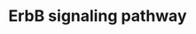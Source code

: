 ---
annotations:
- type: Disease Ontology
  value: multiple sclerosis
- type: Disease Ontology
  value: Alzheimer's disease
- type: Disease Ontology
  value: cancer
- type: Pathway Ontology
  value: epidermal growth factor/neuregulin signaling pathway
authors:
- MaintBot
- Christine Chichester
- Mkutmon
- Fehrhart
- L Dupuis
- Marvin M2
description: The ErbB protein family or epidermal growth factor receptor (EGFR) family
  is a family of four structurally related receptor tyrosine kinases. Insufficient
  ErbB signaling in humans is associated with the development of neurodegenerative
  diseases, such as multiple sclerosis and Alzheimer's Disease. In mice loss of signaling
  by any member of the ErbB family results in embryonic lethality with defects in
  organs including the lungs, skin, heart and brain. Excessive ErbB signaling is associated
  with the development of a wide variety of types of solid tumor. ErbB-1 and ErbB-2
  are found in many human cancers and their excessive signaling may be critical factors
  in the development and malignancy of these tumors.  The ErbB protein family consists
  of 4 members      * ErbB-1, also named epidermal growth factor receptor (EGFR)     *
  ErbB-2, also named HER2 in humans and neu in rodents     * ErbB-3, also named HER3
  and     * ErbB-4, also named HER4  The four members of the ErbB protein family are
  capable of forming homodimers, heterodimers, and possibly higher order oligomers
  upon activation by a subset of potential growth factor ligands.
last-edited: 2019-12-15
organisms:
- Rattus norvegicus
redirect_from:
- /index.php/Pathway:WP1299
- /instance/WP1299
schema-jsonld:
- '@context': https://schema.org/
  '@id': https://wikipathways.github.io/pathways/WP1299.html
  '@type': Dataset
  creator:
    '@type': Organization
    name: WikiPathways
  description: The ErbB protein family or epidermal growth factor receptor (EGFR)
    family is a family of four structurally related receptor tyrosine kinases. Insufficient
    ErbB signaling in humans is associated with the development of neurodegenerative
    diseases, such as multiple sclerosis and Alzheimer's Disease. In mice loss of
    signaling by any member of the ErbB family results in embryonic lethality with
    defects in organs including the lungs, skin, heart and brain. Excessive ErbB signaling
    is associated with the development of a wide variety of types of solid tumor.
    ErbB-1 and ErbB-2 are found in many human cancers and their excessive signaling
    may be critical factors in the development and malignancy of these tumors.  The
    ErbB protein family consists of 4 members      * ErbB-1, also named epidermal
    growth factor receptor (EGFR)     * ErbB-2, also named HER2 in humans and neu
    in rodents     * ErbB-3, also named HER3 and     * ErbB-4, also named HER4  The
    four members of the ErbB protein family are capable of forming homodimers, heterodimers,
    and possibly higher order oligomers upon activation by a subset of potential growth
    factor ligands.
  keywords:
  - Btc
  - Nrg3
  - AREG
  - Grb2
  - Cblc
  - Jun
  - Sos1
  - Pik3r5
  - Shc2
  - Cdkn1b
  - Elk1
  - Camk2a
  - Erbb3
  - Stat5a
  - Prkca
  - Gab1
  - Tgfa
  - Bad
  - Ereg
  - Nrg4
  - Mtor
  - Erbb2
  - Nck1
  - Nrg1
  - Crk
  - Map2k7
  - Nrg2
  - Araf
  - Mapk8
  - Ptk2
  - Rps6kb1
  - Erbb4
  - Mapk1
  - Hbegf
  - Plcg1
  - Eif4ebp1
  - Egf
  - Src
  - Gsk3b
  - Hras
  - Abl1
  - Map2k1
  - Akt3
  - Pak4
  - Cdkn1a
  - Myc
  - Egfr
  license: CC0
  name: ErbB signaling pathway
seo: CreativeWork
title: ErbB signaling pathway
wpid: WP1299
---